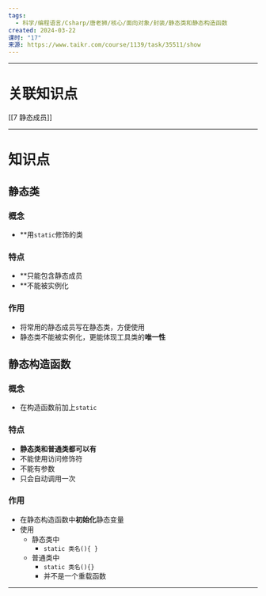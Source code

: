 ```yaml
---
tags:
  - 科学/编程语言/Csharp/唐老狮/核心/面向对象/封装/静态类和静态构造函数
created: 2024-03-22
课时: "17"
来源: https://www.taikr.com/course/1139/task/35511/show
---
```


---
# 关联知识点

[[7 静态成员]] 

---
# 知识点

## 静态类

### 概念

- **用`static`修饰的类
### 特点

- **只能包含静态成员
- **不能被实例化
### 作用

- 将常用的静态成员写在静态类，方便使用
- 静态类不能被实例化，更能体现工具类的**唯一性**
## 静态构造函数

### 概念

- 在构造函数前加上`static`
### 特点

- **静态类和普通类都可以有**
- 不能使用访问修饰符
- 不能有参数
- 只会自动调用一次
### 作用

- 在静态构造函数中**初始化**静态变量
- 使用
	- 静态类中
		- `static 类名(){ }`
	- 普通类中
		- `static 类名(){}`
		- 并不是一个重载函数

---
